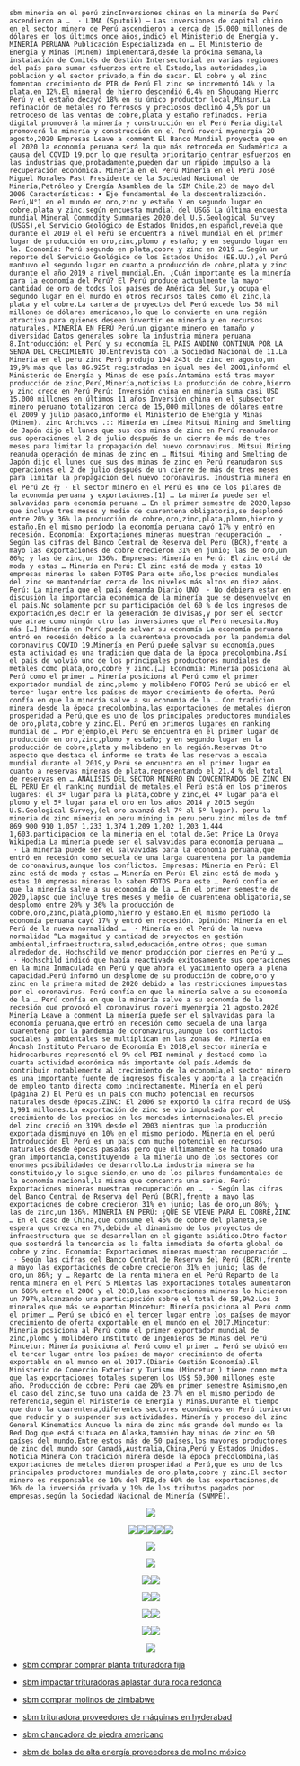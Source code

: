 
```
sbm mineria en el perú zincInversiones chinas en la minería de Perú ascendieron a …  · LIMA (Sputnik) — Las inversiones de capital chino en el sector minero de Perú ascendieron a cerca de 15.000 millones de dólares en los últimos once años,indicó el Ministerio de Energía y. MINERÍA PERUANA Publicación Especializada en … El Ministerio de Energía y Minas (Minem) implementará,desde la próxima semana,la instalación de Comités de Gestión Intersectorial en varias regiones del país para sumar esfuerzos entre el Estado,las autoridades,la población y el sector privado,a fin de sacar. El cobre y el zinc fomentan crecimiento de PIB de Perú El zinc se incrementó 14% y la plata,en 12%.El mineral de hierro descendió 6,4% en Shougang Hierro Perú y el estaño decayó 18% en su único productor local,Minsur.La refinación de metales no ferrosos y preciosos declinó 4,5% por un retroceso de las ventas de cobre,plata y estaño refinados. Feria digital promoverá la minería y construcción en el Perú Feria digital promoverá la minería y construcción en el Perú roveri myenergia 20 agosto,2020 Empresas Leave a comment El Banco Mundial proyecta que en el 2020 la economía peruana será la que más retroceda en Sudamérica a causa del COVID 19,por lo que resulta prioritario centrar esfuerzos en las industrias que,probadamente,pueden dar un rápido impulso a la recuperación económica. Minería en el Perú Minería en el Perú José Miguel Morales Past Presidente de la Sociedad Nacional de Minería,Petróleo y Energía Asamblea de la SIM Chile,23 de mayo del 2006 Características: • Eje fundamental de la descentralización. Perú,N°1 en el mundo en oro,zinc y estaño Y en segundo lugar en cobre,plata y zinc,según encuesta mundial del USGS La última encuesta mundial Mineral Commodity Summaries 2020,del U.S.Geological Survey (USGS),el Servicio Geológico de Estados Unidos,en español,revela que durante el 2019 el el Perú se encuentra a nivel mundial en el primer lugar de producción en oro,zinc,plomo y estaño; y en segundo lugar en la. Economía: Perú segundo en plata,cobre y zinc en 2019 … Según un reporte del Servicio Geológico de los Estados Unidos (EE.UU.),el Perú mantuvo el segundo lugar en cuanto a producción de cobre,plata y zinc durante el año 2019 a nivel mundial.En. ¿Cuán importante es la minería para la economía del Perú? El Perú produce actualmente la mayor cantidad de oro de todos los países de América del Sur,y ocupa el segundo lugar en el mundo en otros recursos tales como el zinc,la plata y el cobre.La cartera de proyectos del Perú excede los 58 mil millones de dólares americanos,lo que lo convierte en una región atractiva para quienes deseen invertir en minería y en recursos naturales. MINERÍA EN PERÚ Perú,un gigante minero en tamaño y diversidad Datos generales sobre la industria minera peruana 8.Introducción: el Perú y su economía EL PAÍS ANDINO CONTINÚA POR LA SENDA DEL CRECIMIENTO 10.Entrevista con la Sociedad Nacional de 11.La Mineria en el peru zinc Perú produjo 104.243t de zinc en agosto,un 19,9% más que las 86.925t registradas en igual mes del 2001,informó el Ministerio de Energía y Minas de ese país.Antamina está tras mayor producción de zinc,Perú,Minería,noticias La producción de cobre,hierro y zinc crece en Perú Perú: Inversión china en minería suma casi USD 15.000 millones en últimos 11 años Inversión china en el subsector minero peruano totalizaron cerca de 15,000 millones de dólares entre el 2009 y julio pasado,informó el Ministerio de Energía y Minas (Minem). zinc Archivos .:: Minería en Línea Mitsui Mining and Smelting de Japón dijo el lunes que sus dos minas de zinc en Perú reanudaron sus operaciones el 2 de julio después de un cierre de más de tres meses para limitar la propagación del nuevo coronavirus. Mitsui Mining reanuda operación de minas de zinc en … Mitsui Mining and Smelting de Japón dijo el lunes que sus dos minas de zinc en Perú reanudaron sus operaciones el 2 de julio después de un cierre de más de tres meses para limitar la propagación del nuevo coronavirus. Industria minera en el Perú 26 行 · El sector minero en el Perú es uno de los pilares de la economía peruana y exportaciones.[1] … La minería puede ser el salvavidas para economía peruana … En el primer semestre de 2020,lapso que incluye tres meses y medio de cuarentena obligatoria,se desplomó entre 20% y 36% la producción de cobre,oro,zinc,plata,plomo,hierro y estaño.En el mismo período la economía peruana cayó 17% y entró en recesión. Economía: Exportaciones mineras muestran recuperación …  · Según las cifras del Banco Central de Reserva del Perú (BCR),frente a mayo las exportaciones de cobre crecieron 31% en junio; las de oro,un 86%; y las de zinc,un 136%. Empresas: Minería en Perú: El zinc está de moda y estas … Minería en Perú: El zinc está de moda y estas 10 empresas mineras lo saben FOTOS Para este año,los precios mundiales del zinc se mantendrían cerca de los niveles más altos en diez años. Perú: La minería que el país demanda Diario UNO  · No debiera estar en discusión la importancia económica de la minería que se desenvuelve en el país.No solamente por su participación del 60 % de los ingresos de exportación,es decir en la generación de divisas,y por ser el sector que atrae como ningún otro las inversiones que el Perú necesita.Hoy más […] Minería en Perú puede salvar su economía La economía peruana entró en recesión debido a la cuarentena provocada por la pandemia del coronavirus COVID 19.Minería en Perú puede salvar su economía,pues esta actividad es una tradición que data de la época precolombina.Así el país de volvió uno de los principales productores mundiales de metales como plata,oro,cobre y zinc.[…] Economía: Minería posiciona al Perú como el primer … Minería posiciona al Perú como el primer exportador mundial de zinc,plomo y molibdeno FOTOS Perú se ubicó en el tercer lugar entre los países de mayor crecimiento de oferta. Perú confía en que la minería salve a su economía de la … Con tradición minera desde la época precolombina,las exportaciones de metales dieron prosperidad a Perú,que es uno de los principales productores mundiales de oro,plata,cobre y zinc.El. Perú en primeros lugares en ranking mundial de … Por ejemplo,el Perú se encuentra en el primer lugar de producción en oro,zinc,plomo y estaño; y en segundo lugar en la producción de cobre,plata y molibdeno en la región.Reservas Otro aspecto que destaca el informe se trata de las reservas a escala mundial durante el 2019,y Perú se encuentra en el primer lugar en cuanto a reservas mineras de plata,representando el 21.4 % del total de reservas en … ANÁLISIS DEL SECTOR MINERO EN CONCENTRADOS DE ZINC EN EL PERÚ En el ranking mundial de metales,el Perú está en los primeros lugares: el 3º lugar para la plata,cobre y zinc,el 4º lugar para el plomo y el 5º lugar para el oro en los años 2014 y 2015 según U.S.Geological Survey,(el oro avanzó del 7º al 5º lugar). peru la mineria de zinc mineria en peru mining in peru.peru.zinc miles de tmf 869 900 910 1,057 1,233 1,374 1,209 1,202 1,203 1,444 1,603.participacion de la mineria en el total de.Get Price La Oroya Wikipedia La minería puede ser el salvavidas para economía peruana …  · La minería puede ser el salvavidas para la economía peruana,que entró en recesión como secuela de una larga cuarentena por la pandemia de coronavirus,aunque los conflictos. Empresas: Minería en Perú: El zinc está de moda y estas … Minería en Perú: El zinc está de moda y estas 10 empresas mineras lo saben FOTOS Para este … Perú confía en que la minería salve a su economía de la … En el primer semestre de 2020,lapso que incluye tres meses y medio de cuarentena obligatoria,se desplomó entre 20% y 36% la producción de cobre,oro,zinc,plata,plomo,hierro y estaño.En el mismo período la economía peruana cayó 17% y entró en recesión. Opinión: Minería en el Perú de la nueva normalidad …  · Minería en el Perú de la nueva normalidad “La magnitud y cantidad de proyectos en gestión ambiental,infraestructura,salud,educación,entre otros; que suman alrededor de. Hochschild ve menor producción por cierres en Perú y …  · Hochschild indicó que había reactivado exitosamente sus operaciones en la mina Inmaculada en Perú y que ahora el yacimiento opera a plena capacidad.Perú informó un desplome de su producción de cobre,oro y zinc en la primera mitad de 2020 debido a las restricciones impuestas por el coronavirus. Perú confía en que la minería salve a su economía de la … Perú confía en que la minería salve a su economía de la recesión que provocó el coronavirus roveri myenergia 21 agosto,2020 Minería Leave a comment La minería puede ser el salvavidas para la economía peruana,que entró en recesión como secuela de una larga cuarentena por la pandemia de coronavirus,aunque los conflictos sociales y ambientales se multiplican en las zonas de. Minería en Áncash Instituto Peruano de Economía En 2018,el sector minería e hidrocarburos representó el 9% del PBI nominal y destacó como la cuarta actividad económica más importante del país.Además de contribuir notablemente al crecimiento de la economía,el sector minero es una importante fuente de ingresos fiscales y aporta a la creación de empleo tanto directa como indirectamente. Minería en el perú (página 2) El Perú es un país con mucho potencial en recursos naturales desde épocas.ZINC: El 2006 se exportó la cifra record de US$ 1,991 millones.La exportación de zinc se vio impulsada por el crecimiento de los precios en los mercados internacionales.El precio del zinc creció en 319% desde el 2003 mientras que la producción exportada disminuyó en 10% en el mismo periodo. Minería en el perú Introducción El Perú es un país con mucho potencial en recursos naturales desde épocas pasadas pero que últimamente se ha tomado una gran importancia,constituyendo a la minería uno de los sectores con enormes posibilidades de desarrollo.La industria minera se ha constituido,y lo sigue siendo,en uno de los pilares fundamentales de la economía nacional,la misma que concentra una serie. Perú: Exportaciones mineras muestran recuperación en …  · Según las cifras del Banco Central de Reserva del Perú (BCR),frente a mayo las exportaciones de cobre crecieron 31% en junio; las de oro,un 86%; y las de zinc,un 136%. MINERÍA EN PERÚ: ¿QUÉ SE VIENE PARA EL COBRE,ZINC … En el caso de China,que consume el 46% de cobre del planeta,se espera que crezca en 7%,debido al dinamismo de los proyectos de infraestructura que se desarrollan en el gigante asiático.Otro factor que sostendrá la tendencia es la falta inmediata de oferta global de cobre y zinc. Economía: Exportaciones mineras muestran recuperación …  · Según las cifras del Banco Central de Reserva del Perú (BCR),frente a mayo las exportaciones de cobre crecieron 31% en junio; las de oro,un 86%; y … Reparto de la renta minera en el Perú Reparto de la renta minera en el Perú 5 Mientas las exportaciones totales aumentaron un 605% entre el 2000 y el 2018,las exportaciones mineras lo hicieron un 797%,alcanzando una participación sobre el total de 58,9%2.Los 3 minerales que más se exportan Mincetur: Minería posiciona al Perú como el primer … Perú se ubicó en el tercer lugar entre los países de mayor crecimiento de oferta exportable en el mundo en el 2017.Mincetur: Minería posiciona al Perú como el primer exportador mundial de zinc,plomo y molibdeno Instituto de Ingenieros de Minas del Perú Mincetur: Minería posiciona al Perú como el primer … Perú se ubicó en el tercer lugar entre los países de mayor crecimiento de oferta exportable en el mundo en el 2017.(Diario Gestión Economía).El Ministerio de Comercio Exterior y Turismo (Mincetur ) tiene como meta que las exportaciones totales superen los US$ 50,000 millones este año. Producción de cobre: Perú cae 20% en primer semestre Asimismo,en el caso del zinc,se tuvo una caída de 23.7% en el mismo periodo de referencia,según el Ministerio de Energía y Minas.Durante el tiempo que duró la cuarentena,diferentes sectores económicos en Perú tuvieron que reducir y o suspender sus actividades. Minería y proceso del zinc General Kinematics Aunque la mina de zinc más grande del mundo es la Red Dog que está situada en Alaska,también hay minas de zinc en 50 países del mundo.Entre estos más de 50 países,los mayores productores de zinc del mundo son Canadá,Australia,China,Perú y Estados Unidos. Noticia Minera Con tradición minera desde la época precolombina,las exportaciones de metales dieron prosperidad a Perú,que es uno de los principales productores mundiales de oro,plata,cobre y zinc.El sector minero es responsable de 10% del PIB,de 60% de las exportaciones,de 16% de la inversión privada y 19% de los tributos pagados por empresas,según la Sociedad Nacional de Minería (SNMPE). 
```

<div align="center">

<a href="https://es-crusher.shibang-china.com/github&k=sbm+mineria+en+el+per%C3%BA+zinc"><img src="https://static.shibang-china.com/es/crusher/logo.jpg"></a>

<a href="https://es-crusher.shibang-china.com/github&k=sbm+mineria+en+el+per%C3%BA+zinc"><img src="https://static.shibang-china.com/es/crusher/index.jpg"></a><a href="https://es-crusher.shibang-china.com/material.htmlgithub&k=sbm+mineria+en+el+per%C3%BA+zinc"><img src="https://static.shibang-china.com/es/crusher/material.jpg"></a><a href="https://es-crusher.shibang-china.com/application.htmlgithub&k=sbm+mineria+en+el+per%C3%BA+zinc"><img src="https://static.shibang-china.com/es/crusher/application.jpg"></a><a href="https://es-crusher.shibang-china.com/aboutus.htmlgithub&k=sbm+mineria+en+el+per%C3%BA+zinc"><img src="https://static.shibang-china.com/es/crusher/aboutus.jpg"></a><a href="https://es-crusher.shibang-china.com/contact.htmlgithub&k=sbm+mineria+en+el+per%C3%BA+zinc"><img src="https://static.shibang-china.com/es/crusher/contact.jpg"></a>

<a href="https://es-crusher.shibang-china.com/github&k=sbm+mineria+en+el+per%C3%BA+zinc"><img src="https://static.shibang-china.com/es/crusher/banner.jpg"></a>

<a href="https://swt.shibang-china.com/github&k=sbm+mineria+en+el+per%C3%BA+zinc"><img src="https://static.shibang-china.com/es/crusher/text.jpg"></a>

<a href="https://swt.shibang-china.com/github&k=sbm+mineria+en+el+per%C3%BA+zinc"><img src="https://static.shibang-china.com/es/crusher/chat.jpg"></a><a href="https://es-crusher.shibang-china.com/contact.htmlgithub&k=sbm+mineria+en+el+per%C3%BA+zinc"><img src="https://static.shibang-china.com/es/crusher/message.jpg"></a>

<a href="https://es-crusher.shibang-china.com/products/pe.htmlgithub&k=sbm+mineria+en+el+per%C3%BA+zinc"><img src="https://static.shibang-china.com/es/crusher/pe.jpg"></a><a href="https://es-crusher.shibang-china.com/products/pf.htmlgithub&k=sbm+mineria+en+el+per%C3%BA+zinc"><img src="https://static.shibang-china.com/es/crusher/pf.jpg"></a>

<a href="https://es-crusher.shibang-china.com/products/hpt.htmlgithub&k=sbm+mineria+en+el+per%C3%BA+zinc"><img src="https://static.shibang-china.com/es/crusher/hpt.jpg"></a><a href="https://es-crusher.shibang-china.com/products/vsi.htmlgithub&k=sbm+mineria+en+el+per%C3%BA+zinc"><img src="https://static.shibang-china.com/es/crusher/vsi.jpg"></a>

<a href="https://es-crusher.shibang-china.com/products/klv.htmlgithub&k=sbm+mineria+en+el+per%C3%BA+zinc"><img src="https://static.shibang-china.com/es/crusher/klv.jpg"></a><a href="https://es-crusher.shibang-china.com/products/portable.htmlgithub&k=sbm+mineria+en+el+per%C3%BA+zinc"><img src="https://static.shibang-china.com/es/crusher/portable.jpg"></a>

<a href="https://swt.shibang-china.com/github&k=sbm+mineria+en+el+per%C3%BA+zinc"><img src="https://static.shibang-china.com/es/crusher/case.jpg"></a>

</div>


* [sbm comprar comprar planta trituradora fija](sbm%20comprar%20comprar%20planta%20trituradora%20fija.md)

* [sbm impactar trituradoras aplastar dura roca redonda](sbm%20impactar%20trituradoras%20aplastar%20dura%20roca%20redonda.md)

* [sbm comprar molinos de zimbabwe](sbm%20comprar%20molinos%20de%20zimbabwe.md)

* [sbm trituradora proveedores de máquinas en hyderabad](sbm%20trituradora%20proveedores%20de%20m%C3%A1quinas%20en%20hyderabad.md)

* [sbm chancadora de piedra americano](sbm%20chancadora%20de%20piedra%20americano.md)

* [sbm de bolas de alta energía proveedores de molino méxico](sbm%20de%20bolas%20de%20alta%20energ%C3%ADa%20proveedores%20de%20molino%20m%C3%A9xico.md)
